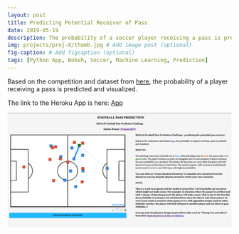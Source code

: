 ```yaml
---
layout: post
title: Predicting Potential Receiver of Pass
date: 2019-05-19
description: The probability of a soccer player receiving a pass is predicted and visualized.
img: projects/proj-8/thumb.jpg # Add image post (optional)
fig-caption: # Add figcaption (optional)
tags: [Python App, Bokeh, Soccer, Machine Learning, Prediction]
---
```



Based on the competition and dataset from [here](https://github.com/JanVanHaaren/mlsa18-pass-prediction), the probability of a player receiving a pass is predicted and visualized.

The link to the Heroku App is here: [App](https://pass-prediction.herokuapp.com/myapp)

<img src="https://raw.githubusercontent.com/samirak93/blog/master/assets/img/projects/proj-8/thumb.jpg" alt="drawing" width="700"/>
